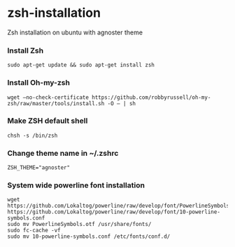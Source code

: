 # zsh-installation
Zsh installation on ubuntu with agnoster theme

### Install Zsh
```
sudo apt-get update && sudo apt-get install zsh 
```

### Install Oh-my-zsh
```
wget –no-check-certificate https://github.com/robbyrussell/oh-my-zsh/raw/master/tools/install.sh -O – | sh 
```

### Make ZSH default shell
```
chsh -s /bin/zsh
```

### Change theme name in ~/.zshrc 
```
ZSH_THEME="agnoster"
```

### System wide powerline font installation
```
wget https://github.com/Lokaltog/powerline/raw/develop/font/PowerlineSymbols.otf https://github.com/Lokaltog/powerline/raw/develop/font/10-powerline-symbols.conf
sudo mv PowerlineSymbols.otf /usr/share/fonts/
sudo fc-cache -vf
sudo mv 10-powerline-symbols.conf /etc/fonts/conf.d/
```
